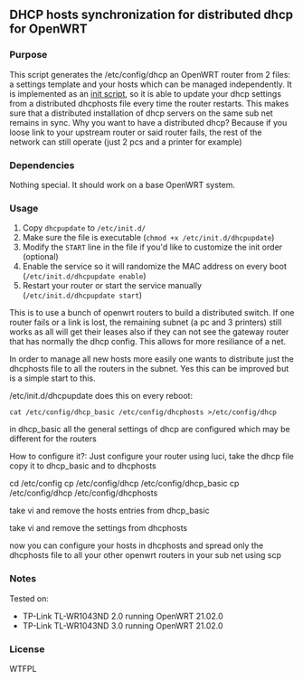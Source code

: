 ## DHCP hosts synchronization for distributed dhcp for OpenWRT

### Purpose
This script generates the /etc/config/dhcp an OpenWRT router from 2 files: a settings template and your hosts which can be managed independently.
It is implemented as an [init script](https://wiki.openwrt.org/doc/techref/initscripts), so it is able to update your dhcp settings from a distributed
dhcphosts file every time the router restarts.
This makes sure that a distributed installation of dhcp servers on the same sub net remains in sync. 
Why you want to have a distributed dhcp? 
Because if you loose link to your upstream router or said router fails,
 the rest of the network can still operate (just 2 pcs and a printer for example)

### Dependencies
Nothing special. It should work on a base OpenWRT system.

### Usage
1. Copy `dhcpupdate` to `/etc/init.d/`
2. Make sure the file is executable (`chmod +x /etc/init.d/dhcpupdate`)
3. Modify the `START` line in the file if you'd like to customize the init order (optional)
4. Enable the service so it will randomize the MAC address on every boot (`/etc/init.d/dhcpupdate enable`)
5. Restart your router or start the service manually (`/etc/init.d/dhcpupdate start`)


This is to use a bunch of openwrt routers to build a distributed switch.
If one router fails or a link is lost, the remaining subnet (a pc and 3 printers)
still works as all will get their leases also if they can not see the gateway router
that has normally the dhcp config. This allows for more resiliance of a net.

In order to manage all new hosts more easily one wants to distribute just the dhcphosts file
to all the routers in the subnet. Yes this can be improved but is a simple start to this.


/etc/init.d/dhcpupdate does this on every reboot:

	cat /etc/config/dhcp_basic /etc/config/dhcphosts >/etc/config/dhcp


in dhcp_basic all the general settings of dhcp are configured which may be different for the routers

How to configure it?:
Just configure your router using luci, take the dhcp file copy it to dhcp_basic and to dhcphosts


cd /etc/config
cp /etc/config/dhcp /etc/config/dhcp_basic
cp /etc/config/dhcp /etc/config/dhcphosts


take vi and remove the hosts entries from dhcp_basic

take vi and remove the settings from dhcphosts

now you can configure your hosts in dhcphosts and spread only the dhcphosts file
to all your other openwrt routers in your sub net using scp


### Notes
Tested on:
- TP-Link TL-WR1043ND 2.0 running OpenWRT 21.02.0
- TP-Link TL-WR1043ND 3.0 running OpenWRT 21.02.0

### License
WTFPL


